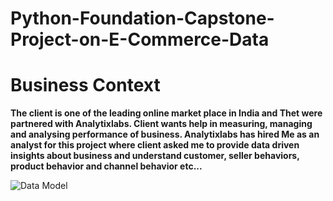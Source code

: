 # Python-Foundation-Capstone-Project-on-E-Commerce-Data
# Business Context

**The client is one of the leading online market place in India and Thet were partnered with Analytixlabs.
Client wants help in measuring, managing and analysing performance of business.
Analytixlabs has hired Me as an analyst for this project where client asked me to provide data
driven insights about business and understand customer, seller behaviors, product behavior and
channel behavior etc...**

![Data Model](https://user-images.githubusercontent.com/115203864/211139052-3ccc5d30-fd1d-4e8a-b931-77e5660e7609.png)
